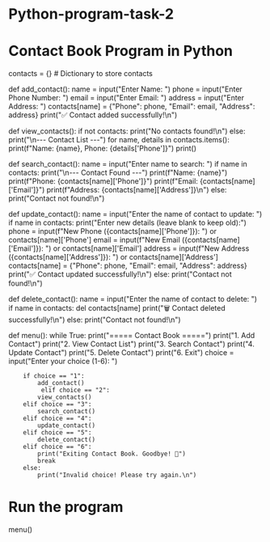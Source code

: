 # Python-program-task-2
# Contact Book Program in Python

contacts = {}  # Dictionary to store contacts

def add_contact():
    name = input("Enter Name: ")
    phone = input("Enter Phone Number: ")
    email = input("Enter Email: ")
    address = input("Enter Address: ")
    contacts[name] = {"Phone": phone, "Email": email, "Address": address}
    print("✅ Contact added successfully!\n")

def view_contacts():
    if not contacts:
        print("No contacts found!\n")
    else:
        print("\n--- Contact List ---")
        for name, details in contacts.items():
            print(f"Name: {name}, Phone: {details['Phone']}")
        print()

def search_contact():
    name = input("Enter name to search: ")
    if name in contacts:
        print("\n--- Contact Found ---")
        print(f"Name: {name}")
        print(f"Phone: {contacts[name]['Phone']}")
        print(f"Email: {contacts[name]['Email']}")
        print(f"Address: {contacts[name]['Address']}\n")
    else:
        print("Contact not found!\n")

def update_contact():
    name = input("Enter the name of contact to update: ")
    if name in contacts:
        print("Enter new details (leave blank to keep old):")
        phone = input(f"New Phone ({contacts[name]['Phone']}): ") or contacts[name]['Phone']
        email = input(f"New Email ({contacts[name]['Email']}): ") or contacts[name]['Email']
        address =  input(f"New Address ({contacts[name]['Address']}): ") or contacts[name]['Address']
        contacts[name] = {"Phone": phone, "Email": email, "Address": address}
        print("✅ Contact updated successfully!\n")
    else:
        print("Contact not found!\n")

def delete_contact():
    name = input("Enter the name of contact to delete: ")
    if name in contacts:
        del contacts[name]
        print("🗑 Contact deleted successfully!\n")
    else:
        print("Contact not found!\n")

def menu():
    while True:
        print("===== Contact Book =====")
        print("1. Add Contact")
        print("2. View Contact List")
        print("3. Search Contact")
        print("4. Update Contact")
        print("5. Delete Contact")
        print("6. Exit")
        choice = input("Enter your choice (1-6): ")

        if choice == "1":
            add_contact()
             elif choice == "2":
            view_contacts()
        elif choice == "3":
            search_contact()
        elif choice == "4":
            update_contact()
        elif choice == "5":
            delete_contact()
        elif choice == "6":
            print("Exiting Contact Book. Goodbye! 👋")
            break
        else:
            print("Invalid choice! Please try again.\n")

# Run the program
menu()
